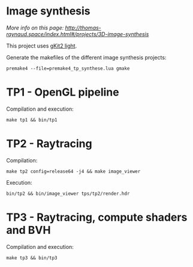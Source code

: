 # Image synthesis

*More info on this page: http://thomas-raynaud.space/index.html#/projects/3D-image-synthesis*

This project uses [gKit2 light](https://perso.univ-lyon1.fr/jean-claude.iehl/Public/educ/M1IMAGE/html/index.html).

Generate the makefiles of the different image synthesis projects:

```
premake4 --file=premake4_tp_synthese.lua gmake
```

# TP1 - OpenGL pipeline

Compilation and execution:
```
make tp1 && bin/tp1
```

# TP2 - Raytracing

Compilation:
```
make tp2 config=release64 -j4 && make image_viewer
```

Execution: 
```
bin/tp2 && bin/image_viewer tps/tp2/render.hdr
```

# TP3 - Raytracing, compute shaders and BVH

Compilation and execution:
```
make tp3 && bin/tp3
```
